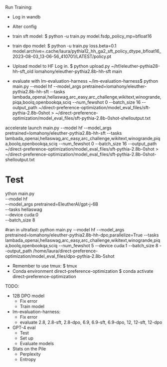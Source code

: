 Run Training: 
* Log in wandb 
* Alter config
* train sft model: 
$ python -u train.py model.fsdp_policy_mp=bfloat16 
* train dpo model: 
$ python -u train.py loss.beta=0.1 model.archive=.cache/laura/pythia12_hh_ga2_sft_policy_dtype_bfloat16_2023-08-03_13-06-56_410701/LATEST/policy.pt 

* Upload model to HF
Log in. 
$ python upload.py ~/hf/eleuther-pythia28-hh-sft_old lomahony/eleuther-pythia2.8b-hh-sft main
* evaluate with lm-evaluation-harness
~/lm-evaluation-harness$ python main.py --model hf --model_args pretrained=lomahony/eleuther-pythia2.8b-hh-sft --tasks lambada_openai,hellaswag,arc_easy,arc_challenge,wikitext,winogrande,piqa,boolq,openbookqa,sciq --num_fewshot 0 --batch_size 16 --output_path ~/direct-preference-optimization/model_eval_files/sft-pythia-2.8b-0shot > ~/direct-preference-optimization/model_eval_files/sft-pythia-2.8b-0shot-shelloutput.txt 

accelerate launch main.py --model hf --model_args pretrained=lomahony/eleuther-pythia2.8b-hh-sft --tasks lambada_openai,hellaswag,arc_easy,arc_challenge,wikitext,winogrande,piqa,boolq,openbookqa,sciq --num_fewshot 0 --batch_size 16 --output_path ~/direct-preference-optimization/model_eval_files/sft-pythia-2.8b-0shot > ~/direct-preference-optimization/model_eval_files/sft-pythia-2.8b-0shot-shelloutput.txt 


# Test
ython main.py \
    --model hf \
    --model_args pretrained=EleutherAI/gpt-j-6B \
    --tasks hellaswag \
    --device cuda:0 \
    --batch_size 8

#ran in ultrafast:
python main.py --model hf --model_args pretrained=lomahony/eleuther-pythia2.8b-hh-dpo,parallelize=True --tasks lambada_openai,hellaswag,arc_easy,arc_challenge,wikitext,winogrande,piqa,boolq,openbookqa,sciq --num_fewshot 5 --device cuda:1 --batch_size 8 --output_path /home/laura/direct-preference-optimization/model_eval_files/dpo-pythia-2.8b-5shot

* Remember to use tmux: 
$ tmux 
* Conda environment  direct-preference-optimization
$ conda activate direct-preference-optimization

TODO: 
* 12B DPO model 
    * Fix error
    * Train model
* lm-evaluation-harness:
    * Fix error
    * evaluate 2.8, 2.8-sft, 2.8-dpo, 6.9, 6.9-sft, 6.9-dpo, 12, 12-sft, 12-dpo
* GPT-4 eval
    * Test
    * Set up 
    * Evaluate models
* Stats on the Pile 
    * Perplexity
    * Entropy